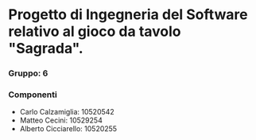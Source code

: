 # Progetto di Ingegneria del Software relativo al gioco da tavolo "Sagrada".
### Gruppo: 6
### Componenti
- Carlo Calzamiglia: 10520542
- Matteo Cecini: 10529254
- Alberto Cicciarello: 10520255





